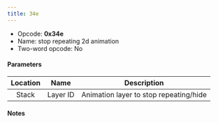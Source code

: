 ```yaml
---
title: 34e
---
```


- Opcode: **0x34e**
- Name: stop repeating 2d animation
- Two-word opcode: No

#### Parameters

| Location |   Name   |              Description               |
|:--------:|:--------:|:--------------------------------------:|
|  Stack   | Layer ID | Animation layer to stop repeating/hide |

#### Notes
